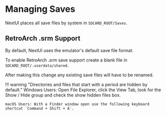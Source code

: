 # Managing Saves

NextUI places all save files by system in `SDCARD_ROOT/Saves`.

## RetroArch .srm Support

By default, NextUI uses the emulator's default save file format.

To enable RetroArch .srm save support create a blank file in `SDCARD_ROOT/.userdata/shared`.

After making this change any existing save files will have to be renamed.

!!! warning "Directories and files that start with a period are hidden by default."
    Windows Users: Open File Explorer, click the View Tab, look for the Show / Hide group and check the show hidden files box.

    macOS Users: With a Finder window open use the following keyboard shortcut `Command + Shift + A`.
